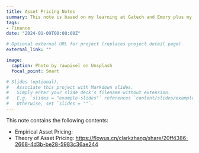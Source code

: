 ```yaml
---
title: Asset Pricing Notes
summary: This note is based on my learning at Gatech and Emory plus my review of several textbooks and a bunch of papers. Many thanks to Professor Hsu and Professor Chordia and their excellent teaching!
tags:
- Finance
date: "2024-01-09T00:00:00Z"

# Optional external URL for project (replaces project detail page).
external_link: ""

image:
  caption: Photo by rawpixel on Unsplash
  focal_point: Smart

# Slides (optional).
#   Associate this project with Markdown slides.
#   Simply enter your slide deck's filename without extension.
#   E.g. `slides = "example-slides"` references `content/slides/example-slides.md`.
#   Otherwise, set `slides = ""`.
---
```


This note contains the following contents: 
  * Empirical Asset Pricing: 
  * Theory of Asset Pricing: https://flowus.cn/clarkzhang/share/20ff4386-2668-4d3b-be28-5983c36ae244
